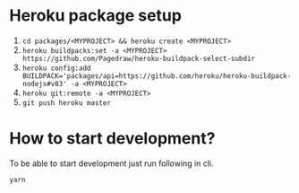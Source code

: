 # Heroku package setup

1. `cd packages/<MYPROJECT> && heroku create <MYPROJECT>`
2. `heroku buildpacks:set -a <MYPROJECT> https://github.com/Pagedraw/heroku-buildpack-select-subdir`
3. `heroku config:add BUILDPACK='packages/api=https://github.com/heroku/heroku-buildpack-nodejs#v83' -a <MYPROJECT>`
4. `heroku git:remote -a <MYPROJECT>`
5. `git push heroku master`

# How to start development?

To be able to start development just run following in cli.

`yarn`